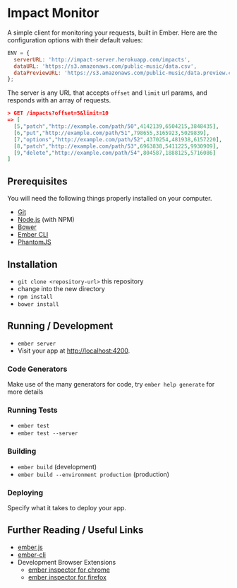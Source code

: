 # Impact Monitor

A simple client for monitoring your requests, built in Ember. Here are the
configuration options with their default values:

```js
ENV = {
  serverURL: 'http://impact-server.herokuapp.com/impacts',
  dataURL: 'https://s3.amazonaws.com/public-music/data.csv',
  dataPreviewURL: 'https://s3.amazonaws.com/public-music/data.preview.csv'
};
```

The server is any URL that accepts `offset` and `limit` url params, and
responds with an array of requests.

```json
> GET /impacts?offset=5&limit=10
=> [
  [5,"patch","http://example.com/path/50",4142139,6504215,3848435],
  [6,"put","http://example.com/path/51",798655,3165923,5029839],
  [7,"options","http://example.com/path/52",4370254,481938,6157220],
  [8,"patch","http://example.com/path/53",6963838,5411225,9930909],
  [9,"delete","http://example.com/path/54",804587,1888125,5716086]
]
```

## Prerequisites

You will need the following things properly installed on your computer.

* [Git](http://git-scm.com/)
* [Node.js](http://nodejs.org/) (with NPM)
* [Bower](http://bower.io/)
* [Ember CLI](http://www.ember-cli.com/)
* [PhantomJS](http://phantomjs.org/)

## Installation

* `git clone <repository-url>` this repository
* change into the new directory
* `npm install`
* `bower install`

## Running / Development

* `ember server`
* Visit your app at [http://localhost:4200](http://localhost:4200).

### Code Generators

Make use of the many generators for code, try `ember help generate` for more details

### Running Tests

* `ember test`
* `ember test --server`

### Building

* `ember build` (development)
* `ember build --environment production` (production)

### Deploying

Specify what it takes to deploy your app.

## Further Reading / Useful Links

* [ember.js](http://emberjs.com/)
* [ember-cli](http://www.ember-cli.com/)
* Development Browser Extensions
  * [ember inspector for chrome](https://chrome.google.com/webstore/detail/ember-inspector/bmdblncegkenkacieihfhpjfppoconhi)
  * [ember inspector for firefox](https://addons.mozilla.org/en-US/firefox/addon/ember-inspector/)

